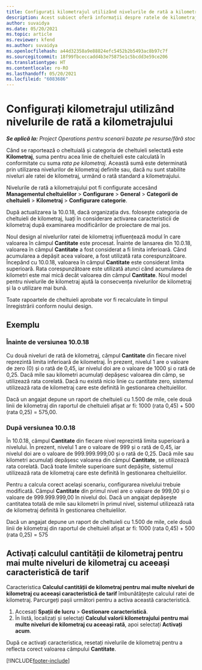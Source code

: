 ```yaml
---
title: Configurați kilometrajul utilizând nivelurile de rată a kilometrajului
description: Acest subiect oferă informații despre ratele de kilometraj și nivelurile de kilometraj.
author: suvaidya
ms.date: 05/20/2021
ms.topic: article
ms.reviewer: kfend
ms.author: suvaidya
ms.openlocfilehash: a44d32358a9e88824efc5452b2b5493ac8b97c7f
ms.sourcegitcommit: 18f99fbceccadd4b3e75875e1c5bcdd3e59ce206
ms.translationtype: HT
ms.contentlocale: ro-RO
ms.lasthandoff: 05/20/2021
ms.locfileid: "6083686"
---
```

# <a name="set-up-mileage-using-mileage-rate-tiers"></a>Configurați kilometrajul utilizând nivelurile de rată a kilometrajului

_**Se aplică la:** Project Operations pentru scenarii bazate pe resurse/fără stoc_

Când se raportează o cheltuială și categoria de cheltuieli selectată este **Kilometraj**, suma pentru acea linie de cheltuieli este calculată în conformitate cu suma *rata pe kilometraj*. Această sumă este determinată prin utilizarea nivelurilor de kilometraj definite sau, dacă nu sunt stabilite niveluri ale ratei de kilometraj, urmând o rată standard a kilometrajului. 

Nivelurile de rată a kilometrajului pot fi configurate accesând **Managementul cheltuielilor** > **Configurare** > **General** > **Categorii de cheltuieli** > **Kilometraj** > **Configurare categorie**.

După actualizarea la 10.0.18, dacă organizația dvs. folosește categoria de cheltuieli de kilometraj, luați în considerare activarea caracteristicii de kilometraj după examinarea modificărilor de proiectare de mai jos. 

Noul design al nivelurilor ratei de kilometraj influențează modul în care valoarea în câmpul **Cantitate** este procesat. Înainte de lansarea din 10.0.18, valoarea în câmpul **Cantitate** a fost considerat a fi limita inferioară. Când acumularea a depășit acea valoare, a fost utilizată rata corespunzătoare.  Începând cu 10.0.18, valoarea în câmpul **Cantitate** este considerat limita superioară. Rata corespunzătoare este utilizată atunci când acumularea de kilometri este mai mică decât valoarea din câmpul **Cantitate**.  Noul model pentru nivelurile de kilometraj ajută la consecvența nivelurilor de kilometraj și la o utilizare mai bună.   

Toate rapoartele de cheltuieli aprobate vor fi recalculate în timpul înregistrării conform noului design.

## <a name="example"></a>Exemplu
 
### <a name="before-version-10018"></a>Înainte de versiunea 10.0.18
Cu două niveluri de rată de kilometraj, câmpul **Cantitate** din fiecare nivel reprezintă limita inferioară de kilometraj. În prezent, nivelul 1 are o valoare de zero (0) și o rată de 0,45, iar nivelul doi are o valoare de 1000 și o rată de 0,25. Dacă mile sau kilometri acumulați depășesc valoarea din câmp, se utilizează rata corelată. Dacă nu există nicio linie cu cantitate zero, sistemul utilizează rata de kilometraj care este definită în gestionarea cheltuielilor. 
 
Dacă un angajat depune un raport de cheltuieli cu 1.500 de mile, cele două linii de kilometraj din raportul de cheltuieli afișat ar fi: 1000 (rata 0,45) + 500 (rata 0,25) = 575,00.

### <a name="after-version-10018"></a>După versiunea 10.0.18
În 10.0.18, câmpul **Cantitate** din fiecare nivel reprezintă limita superioară a nivelului. În prezent, nivelul 1 are o valoare de 999 și o rată de 0,45, iar nivelul doi are o valoare de 999.999.999,00 și o rată de 0,25. Dacă mile sau kilometri acumulați depășesc valoarea din câmpul **Cantitate**, se utilizează rata corelată. Dacă toate limitele superioare sunt depășite, sistemul utilizează rata de kilometraj care este definită în gestionarea cheltuielilor. 
 
Pentru a calcula corect același scenariu, configurarea nivelului trebuie modificată. Câmpul **Cantitate** din primul nivel are o valoare de 999,00 și o valoare de 999.999.999,00 în nivelul doi. Dacă un angajat depășește cantitatea totală de mile sau kilometri în primul nivel, sistemul utilizează rata de kilometraj definită în gestionarea cheltuielilor. 
  
Dacă un angajat depune un raport de cheltuieli cu 1.500 de mile, cele două linii de kilometraj din raportul de cheltuieli afișat ar fi: 1000 (rata 0,45) + 500 (rata 0,25) = 575

## <a name="enable-the-mileage-amount-calculation-for-multiple-mileage-tiers-with-same-rate-feature"></a>Activați calculul cantității de kilometraj pentru mai multe niveluri de kilometraj cu aceeași caracteristică de tarif

Caracteristica **Calculul cantității de kilometraj pentru mai multe niveluri de kilometraj cu aceeași caracteristică de tarif** îmbunătățește calculul ratei de kilometraj. Parcurgeți pașii următori pentru a activa această caracteristică.

1. Accesați **Spații de lucru** > **Gestionare caracteristică**. 
2. În listă, localizați și selectați **Calculul valorii kilometrajului pentru mai multe niveluri de kilometraj cu aceeași rată**, apoi selectați **Activați acum**.

După ce activați caracteristica, resetați nivelurile de kilometraj pentru a reflecta corect valoarea câmpului **Cantitate**. 


[!INCLUDE[footer-include](../includes/footer-banner.md)]
